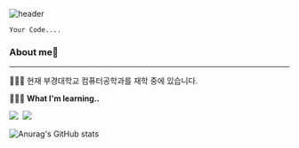 ![header](https://capsule-render.vercel.app/api?type=waving&color=auto&height=300&section=header&text=Jihun%20Kim's%20Github&fontSize=90)
<script type="module" src="https://unpkg.com/@deckdeckgo/highlight-code@latest/dist/deckdeckgo-highlight-code/deckdeckgo-highlight-code.esm.js"></script>  
<deckgo-highlight-code language="javascript" line-numbers="" terminal="carbon" theme="dracula" editable="false">
<code slot="code">Your Code....
</code>
</deckgo-highlight-code>

### About me👋
---
🙋🏻‍♂️ 현재 부경대학교 컴퓨터공학과를 재학 중에 있습니다.

👨🏻‍💻 **What I'm learning..**  
<p><img src = "https://img.shields.io/badge/Python-3776AB?style=flat-square&logo=Python&logoColor=white"/>&nbsp
<img src = "https://img.shields.io/badge/Java-cc0000?style=flat-square&logo=Java&logoColor=white"/>&nbsp

![Anurag's GitHub stats](https://github-readme-stats.vercel.app/api?username=jihun-24k&show_icons=true&theme=vue) 
